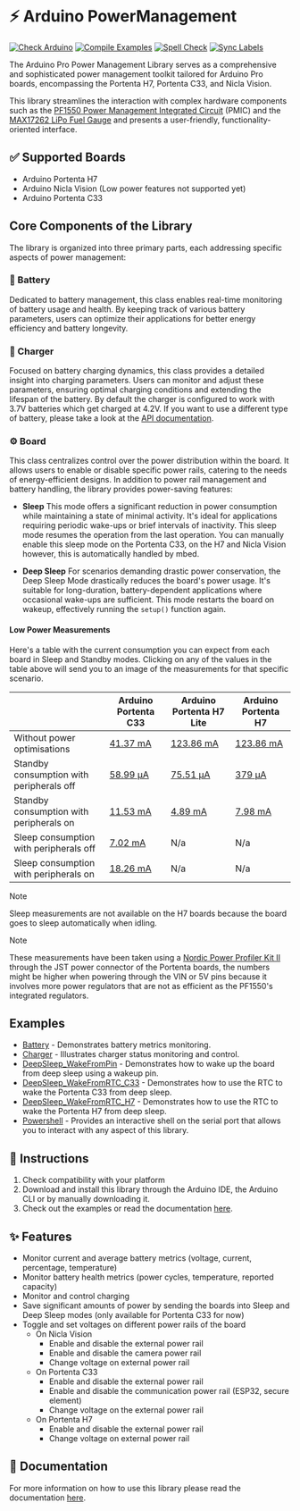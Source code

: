 # ⚡ Arduino PowerManagement

[![Check Arduino](https://github.com/arduino-libraries/Arduino_PowerManagement/actions/workflows/check-arduino.yml/badge.svg)](https://github.com/arduino-libraries/Arduino_PowerManagement/actions/workflows/check-arduino.yml) [![Compile Examples](https://github.com/arduino-libraries/Arduino_PowerManagement/actions/workflows/compile-examples.yml/badge.svg)](https://github.com/arduino-libraries/Arduino_PowerManagement/actions/workflows/compile-examples.yml) [![Spell Check](https://github.com/arduino-libraries/Arduino_PowerManagement/actions/workflows/spell-check.yml/badge.svg)](https://github.com/arduino-libraries/Arduino_PowerManagement/actions/workflows/spell-check.yml) [![Sync Labels](https://github.com/arduino-libraries/Arduino_PowerManagement/actions/workflows/sync-labels.yml/badge.svg)](https://github.com/arduino-libraries/Arduino_PowerManagement/actions/workflows/sync-labels.yml)

The Arduino Pro Power Management Library serves as a comprehensive and sophisticated power management toolkit tailored for Arduino Pro boards, encompassing the Portenta H7, Portenta C33, and Nicla Vision. 

This library streamlines the interaction with complex hardware components such as the [PF1550 Power Management Integrated Circuit](https://www.nxp.com/docs/en/data-sheet/PF1550.pdf) (PMIC) and the [MAX17262 LiPo Fuel Gauge](https://www.analog.com/media/en/technical-documentation/data-sheets/MAX17262.pdf) and presents a user-friendly, functionality-oriented interface.

## ✅ Supported Boards

- Arduino Portenta H7
- Arduino Nicla Vision (Low power features not supported yet)
- Arduino Portenta C33

## Core Components of the Library
The library is organized into three primary parts, each addressing specific aspects of power management:

### 🔋 Battery
Dedicated to battery management, this class enables real-time monitoring of battery usage and health. By keeping track of various battery parameters, users can optimize their applications for better energy efficiency and battery longevity.

### 🔌 Charger
Focused on battery charging dynamics, this class provides a detailed insight into charging parameters. Users can monitor and adjust these parameters, ensuring optimal charging conditions and extending the lifespan of the battery. By default the charger is configured to work with 3.7V batteries which get charged at 4.2V. If you want to use a different type of battery, please take a look at the [API documentation](./docs/api.md).

### ⚙️ Board
This class centralizes control over the power distribution within the board. It allows users to enable or disable specific power rails, catering to the needs of energy-efficient designs. 
In addition to power rail management and battery handling, the library provides power-saving features:

-  **Sleep**
This mode offers a significant reduction in power consumption while maintaining a state of minimal activity. 
It's ideal for applications requiring periodic wake-ups or brief intervals of inactivity. This sleep mode resumes the operation from the last operation.
You can manually enable this sleep mode on the Portenta C33, on the H7 and Nicla Vision however, this is automatically handled by mbed. 

- **Deep Sleep**
For scenarios demanding drastic power conservation, the Deep Sleep Mode drastically reduces the board's power usage. It's suitable for long-duration, battery-dependent applications where occasional wake-ups are sufficient. This mode restarts the board on wakeup, effectively running the `setup()` function again. 

#### Low Power Measurements
Here's a table with the current consumption you can expect from each board in Sleep and Standby modes. Clicking on any of the values in the table above will send you to an image of the measurements for that specific scenario. 

|  	| Arduino Portenta C33 	| Arduino Portenta H7 Lite 	| Arduino Portenta H7 	|
|---	|---	|---	|---	|
| Without power optimisations 	| [41.37 mA](https://github.com/arduino-libraries/Arduino_LowPowerPortentaC33/blob/main/docs/assets/normal_usage_blink.png) 	| [123.86 mA](https://github.com/arduino-libraries/Arduino_PowerManagement/blob/main/docs/assets/normal_usage.png) 	| [123.86 mA](https://github.com/arduino-libraries/Arduino_PowerManagement/blob/main/docs/assets/normal_usage.png) 	|
| Standby consumption with peripherals off  	| [58.99 μA](https://github.com/arduino-libraries/Arduino_LowPowerPortentaC33/blob/main/docs/assets/deep_sleep_no_peripherals.png) 	| [75.51 μA](https://github.com/arduino-libraries/Arduino_PowerManagement/blob/main/docs/assets/H7_lite_deep_sleep_peripherals_off.png) 	| [379 μA](https://github.com/arduino-libraries/Arduino_PowerManagement/blob/main/docs/assets/H7_deep_sleep_peripherals_off.png) 	|
| Standby consumption with peripherals on 	| [11.53 mA](https://github.com/arduino-libraries/Arduino_LowPowerPortentaC33/blob/main/docs/assets/deep_sleep_peripherals_on.png) 	| [4.89 mA](https://github.com/arduino-libraries/Arduino_PowerManagement/blob/main/docs/assets/H7_lite_deep_sleep_peripherals_on.png) 	| [7.98 mA](https://github.com/arduino-libraries/Arduino_PowerManagement/blob/main/docs/assets/H7_deep_sleep_peripherals_on.png) 	|
| Sleep consumption with peripherals off 	| [7.02 mA](https://github.com/arduino-libraries/Arduino_LowPowerPortentaC33/blob/main/docs/assets/sleep_no_peripherals.png) 	| N/a 	| N/a 	|
| Sleep consumption with peripherals on 	| [18.26 mA](https://github.com/arduino-libraries/Arduino_LowPowerPortentaC33/blob/main/docs/assets/sleep_peripherals_on.png) 	| N/a 	| N/a 	|

> [!NOTE]  
> Sleep measurements are not available on the H7 boards because the board goes to sleep automatically when idling.

> [!NOTE]  
> These measurements have been taken using a [Nordic Power Profiler Kit II](https://www.nordicsemi.com/Products/Development-hardware/Power-Profiler-Kit-2) through the JST power connector of the Portenta boards,
> the numbers might be higher when powering  through the VIN or 5V pins because it involves more power regulators that are not as efficient as the PF1550's integrated regulators. 

## Examples 
- [Battery](./examples/Battery/Battery.ino) - Demonstrates battery metrics monitoring.
- [Charger](./examples/Charger/Charger.ino) - Illustrates charger status monitoring and control.
- [DeepSleep_WakeFromPin](./examples/DeepSleep_WakeFromPin/DeepSleep_WakeFromPin.ino) - Demonstrates how to wake up the board from deep sleep using a wakeup pin.
- [DeepSleep_WakeFromRTC_C33](./examples/DeepSleep_WakeFromRTC/DeepSleep_WakeFromRTC_C33.ino) - Demonstrates how to use the RTC to wake the Portenta C33 from deep sleep.
- [DeepSleep_WakeFromRTC_H7](./examples/DeepSleep_WakeFromRTC/DeepSleep_WakeFromRTC_H7.ino) - Demonstrates how to use the RTC to wake the Portenta H7 from deep sleep.
- [Powershell](./examples/Powershell/Powershell.ino) - Provides an interactive shell on the serial port that allows you to interact with any aspect of this library. 

## 👀 Instructions

1. Check compatibility with your platform
2. Download and install this library through the Arduino IDE, the Arduino CLI or by manually downloading it.
3. Check out the examples or read the documentation [here](./docs).


## ✨ Features
- Monitor current and average battery metrics (voltage, current, percentage, temperature)
- Monitor battery health metrics (power cycles, temperature, reported capacity)
- Monitor and control charging
- Save significant amounts of power by sending the boards into Sleep and Deep Sleep modes (only available for Portenta C33 for now)
- Toggle and set voltages on different power rails of the board
    - On Nicla Vision 
        - Enable and disable the external power rail
        - Enable and disable the camera power rail      
        - Change voltage on external power rail
    - On Portenta C33 
        - Enable and disable the external power rail
        - Enable and disable the communication power rail (ESP32, secure element)
        - Change voltage on the external power rail 
    - On Portenta H7
        - Enable and disable the external power rail
        - Change voltage on external power rail

## 📖 Documentation
For more information on how to use this library please read the documentation [here](./docs).
